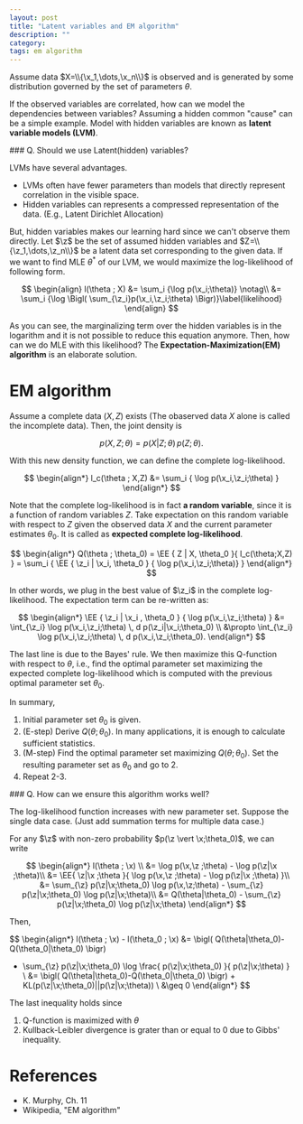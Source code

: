 ```yaml
---
layout: post
title: "Latent variables and EM algorithm"
description: ""
category: 
tags: em algorithm
---
```


Assume data $X=\\{\x_1,\dots,\x_n\\}$ is observed and is generated by some distribution governed by the set of parameters $\theta$. 

If the observed variables are correlated, how can we model the dependencies between variables? Assuming a hidden common "cause" can be a simple example. Model with hidden variables are known as **latent variable models (LVM)**.

<div class="notice" markdown="1">
### Q. Should we use Latent(hidden) variables?

LVMs have several advantages.

* LVMs often have fewer parameters than models that directly represent correlation in the visible space.
* Hidden variables can represents a compressed representation of the data. (E.g., Latent Dirichlet Allocation)
</div>

But, hidden variables makes our learning hard since we can't observe them directly. Let $\z$ be the set of assumed hidden variables and $Z=\\{\z_1,\dots,\z_n\\}$ be a latent data set corresponding to the given data. If we want to find MLE $\theta^*$ of our LVM, we would maximize the log-likelihood of following form.

$$
\begin{align}
l(\theta ; X) &= \sum_i {\log p(\x_i;\theta)} \notag\\
&= \sum_i {\log \Bigl( \sum_{\z_i}p(\x_i,\z_i;\theta) \Bigr)}\label{likelihood}
\end{align}
$$

As you can see, the marginalizing term over the hidden variables is in the logarithm and it is not possible to reduce this equation anymore. Then, how can we do MLE with this likelihood? The **Expectation-Maximization(EM) algorithm** is an elaborate solution.

# EM algorithm

Assume a complete data $(X,Z)$ exists (The obaserved data $X$ alone is called the incomplete data). Then, the joint density is 

$$
p(X,Z;\theta) = p(X|Z;\theta)\,p(Z;\theta).
$$

With this new density function, we can define the complete log-likelihood.

$$
\begin{align*}
l_c(\theta ; X,Z) 
&= \sum_i { \log p(\x_i,\z_i;\theta) }
\end{align*}
$$

Note that the complete log-likelihood is in fact **a random variable**, since it is a function of random variables $Z$. Take expectation on this random variable with respect to $Z$ given the observed data $X$ and the current parameter estimates $\theta_0$. It is called as **expected complete log-likelihood**.

$$
\begin{align*}
Q(\theta ; \theta_0)
= \EE { Z | X, \theta_0 }{ l_c(\theta;X,Z) } 
= \sum_i { \EE { \z_i | \x_i, \theta_0 } { \log p(\x_i,\z_i;\theta)} }
\end{align*}
$$

In other words, we plug in the best value of $\z_i$ in the complete log-likelihood. The expectation term can be re-written as:

$$
\begin{align*}
\EE { \z_i | \x_i , \theta_0 } { \log p(\x_i,\z_i;\theta) }
&= \int_{\z_i} \log p(\x_i,\z_i;\theta) \, d p(\z_i|\x_i;\theta_0) \\
&\propto \int_{\z_i} \log p(\x_i,\z_i;\theta) \, d p(\x_i,\z_i;\theta_0).
\end{align*}
$$

The last line is due to the Bayes' rule. We then maximize this Q-function with respect to $\theta$, i.e., find the optimal parameter set maximizing the expected complete log-likelihood which is computed with the previous optimal parameter set $\theta_0$.

In summary,

1. Initial parameter set $\theta_0$ is given.
2. (E-step) Derive $Q(\theta;\theta_0)$. In many applications, it is enough to calculate sufficient statistics.
3. (M-step) Find the optimal parameter set maximizing $Q(\theta;\theta_0)$. Set the resulting parameter set as $\theta_0$ and go to 2.
4. Repeat 2-3.

<div class="notice" markdown="1">
### Q. How can we ensure this algorithm works well?

The log-likelihood function increases with new parameter set. Suppose the single data case. (Just add summation terms for multiple data case.)

For any $\z$ with non-zero probability $p(\z \vert \x;\theta_0)$, we can write

$$
\begin{align*}
l(\theta ; \x) \\
&= \log p(\x,\z ;\theta) - \log p(\z|\x ;\theta)\\
&= \EE{ \z|\x ;\theta }{ \log p(\x,\z ;\theta) - \log p(\z|\x ;\theta) }\\
&= \sum_{\z} p(\z|\x;\theta_0) \log p(\x,\z;\theta) - \sum_{\z} p(\z|\x;\theta_0) \log p(\z|\x;\theta)\\
&= Q(\theta|\theta_0) - \sum_{\z} p(\z|\x;\theta_0) \log p(\z|\x;\theta)
\end{align*}
$$

Then,

$$
\begin{align*}
l(\theta ; \x) - l(\theta_0 ; \x) 
&= \bigl( Q(\theta|\theta_0)-Q(\theta_0|\theta_0) \bigr)
 + \sum_{\z} p(\z|\x;\theta_0) \log \frac{ p(\z|\x;\theta_0) }{ p(\z|\x;\theta) } \\
&= \bigl( Q(\theta|\theta_0)-Q(\theta_0|\theta_0) \bigr) + KL(p(\z|\x;\theta_0)||p(\z|\x;\theta)) \\
&\geq 0
\end{align*}
$$

The last inequality holds since

1. Q-function is maximized with $\theta$
2. Kullback-Leibler divergence is grater than or equal to 0 due to Gibbs' inequality.

</div>

<!-- 
# EM algorithm (from Andrew Ng's CS229 class note)

The log-likelihood \eqref{likelihood} is revisited. We introduce an arbitrary density $q_i(\z_i)$ called "averaging distribution" for all $i$.

$$
\begin{align*}
l(\theta ; X) 
&= \sum_i {\log \Bigl( \sum_{\z_i} p(\x_i,\z_i;\theta) \Bigr)} \\
&= \sum_i {\log \Bigl( \sum_{\z_i} q_i(\z_i) \frac{p(\x_i,\z_i;\theta)}{q_i(\z_i)}  \Bigr)} \\
&\geq \sum_i \sum_{\z_i} q_i(\z_i) \log \frac{p(\x_i,\z_i;\theta)}{q_i(\z_i)} \\
&= \sum_i \EE {q_i(\z_i)} {\log p(\x_i,\z_i;\theta)} + \sum_i Entropy[q_i(\z_i)]
\end{align*}
$$

The inequality holds due to Jensen's inequality and the concavity of logarithm. To maximize the log-likelihood, it is enough to maximize the expectation term only since the latter term contains no parameter. Then, a natural question arises: "Which average function we should use?"

Remind that the equality holds in Jensen's inequality if the inside of logarithm is constant.

$$
q_i(\z_i)
\propto p(\x_i,\z_i;\theta) 
$$

Since $\sum_{\z_i} q_i(\z_i)=1$ for all $i$,

$$
\begin{align*}
q_i(\z_i) =& \frac{p(\x_i,\z_i;\theta)}{\sum_{\z_i} {p(\x_i,\z_i;\theta)} } \\
=& \frac{p(\x_i,\z_i;\theta)}{p(\x_i;\theta)} = p(\z_i|\x_i;\theta)
\end{align*}
$$

In other words, we enough to choose $q_i$ as the conditional distribution on $x_i$. It is the same result as above: 

$$
\EE {q_i(\z_i)} {\log p(\x_i,\z_i;\theta)}
= \int_{\z_i} \log p(\x_i,\z_i;\theta) \, d p(\z_i|\x_i;\theta_0)
$$





The key idea is simple: 

1. (E-step) construct a lower bound of the log-likelihood 
2. (M-step) maximize the lower bound
3. repeat until the lower bound converges

How does it work? Let's take a look at.

## 1. Construct a lower bound of the log-likelihood

Introduce an arbitrary distribution $q_i(z)$ for $i=1,\cdots,N$. Then,

$$
\begin{align*}
l(\theta)  =& \sum_i {\log \int_{z_i}p(x_i,z_i|\theta)} \cr
=& \sum_i {\log \int_{z_i} q_i(z_i) \frac{p(x_i,z_i|\theta)}{q_i(z_i)} } \cr
\end{align*}
$$

For generality, integration form is used rather than summation. For deriving a lower bound of given weighted integral, we can use **Jensen's inequality** due to the convexity of logarithm.

$$
\begin{align*}
\log \int_{z_i} q_i(z) \frac{p(x_i,z_i|\theta)}{q_i(z_i)}
    \geq  \int_{z_i} q_i(z) \log \frac{p(x_i,z_i|\theta)}{q_i(z_i)}
\end{align*}
$$

Then, finding $\theta$ maximizing the log-likelihood is indirectly solved via finding $\theta$ and $q$ that maximize $J$.

$$
\begin{align*}
l(\theta)
    \geq \sum_i { \int_{z_i} q_i(z) \log \frac{p(x_i,z_i|\theta)}{q_i(z_i)} } 
    := J(\theta,q)
\end{align*}
$$

The lower bound becomes tight or loose depending on the choice of $q(z_i)$. We should find $q(z_i)$ that maximize the lower bound. In Jensen's inequality, equaltiy holds iff the inside of the logarithm is constant wrt $z_i$.

$$
\frac{p(x_i,z_i;\theta)}{q_i(z_i)} = const.
$$

*i.e.,* $q_i(z_i)$ is proportional to $p(x_i,z_i;\theta)$. Since $\sum_{z_i} q_i(z_i)=1$ for all $i$,

$$
\begin{align*}
q_i(z_i) =& \frac{p(x_i,z_i;\theta)}{\sum_{z_i} {p(x_i,z_i;\theta)} } \cr
=& \frac{p(x_i,z_i;\theta)}{p(x_i;\theta)} = p(z_i|x_i;\theta)
\end{align*}
$$

In other words, we enough to choose $q_i$ as the conditional distribution on $x_i$.

Given $q$, our problem is finding $\theta$ maximizing $J$.

$$
\begin{align*}
\theta 
=& arg \max_\theta \sum_i { \int_{z_i} q_i(z) \log \frac{p(x_i,z_i|\theta)}{q_i(z_i)} }
\end{align*}
$$







EM can be viewed as a coordinate ascent on $J(θ, q)$.
dd

$$
\begin{align}
l(\theta)  
\geq&  \max \Bigl( \sum_{i} {\log \int_{z_i} q_i(z) \frac{p(x_i,z_i|\theta)}{q_i(z_i)} } \Bigr) 
\end{align}
$$

Then,

$$
\begin{align}
l(\theta)  \geq&  \sum_{i} {\log \int_{z_i} q_i(z) \frac{p(x_i,z_i|\theta)}{q_i(z_i)} } \cr
=& \sum_{i} \mathbb{E}_{z_i\sim q_i}[\log P(x_i,z_i|\theta)]
\end{align}
$$ -->


# References

* K. Murphy, Ch. 11
* Wikipedia, "EM algorithm"
